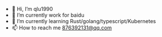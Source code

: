 - 👋 Hi, I’m qlu1990
- 👀 I’m currently work for baidu
- 🌱 I’m currently learning Rust/golang/typescript/Kubernetes
- 📫 How to reach me 876392131@qq.com

<!---
qlu1990/qlu1990 is a ✨ special ✨ repository because its `README.md` (this file) appears on your GitHub profile.
You can click the Preview link to take a look at your changes.
--->
